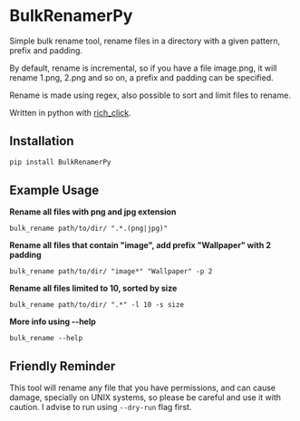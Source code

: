 # BulkRenamerPy

Simple bulk rename tool, rename files in a directory with a given pattern, prefix and padding.

By default, rename is incremental, so if you have a file image.png, it will rename 1.png, 2.png and so on, a prefix and padding can be specified.

Rename is made using regex, also possible to sort and limit files to rename.

Written in python with [rich_click](https://github.com/ewels/rich-click/).

## Installation

```bash
pip install BulkRenamerPy
```

## Example Usage

**Rename all files with png and jpg extension**

`bulk_rename path/to/dir/ ".*.(png|jpg)"`

**Rename all files that contain "image", add prefix "Wallpaper" with 2 padding**

`bulk_rename path/to/dir/ "image*" "Wallpaper" -p 2`

**Rename all files limited to 10, sorted by size**

`bulk_rename path/to/dir/ ".*" -l 10 -s size`

**More info using --help**

`bulk_rename --help`

## **Friendly Reminder**

This tool will rename any file that you have permissions, and can cause damage, specially on UNIX systems, so please be careful and use it with caution. I advise to run using `--dry-run` flag first.
